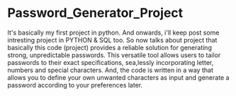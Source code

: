 # Password_Generator_Project

It's basically my first project in python. And onwards, i'll keep post some intresting project in PYTHON & SQL too. 
So now talks about project that basically this code (project) provides a reliable solution for generating strong, unpredictable passwords. This versatile tool allows users to tailor passwords to their exact specifications, sea,lessly incorporating letter, numbers and special characters. And, the code is written in a way that allows you to define your own unwanted characters as input and generate a password according to your preferences later.
